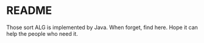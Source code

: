 README
==================
Those sort ALG is implemented by Java. 
    When forget, find here.
    Hope it can help the people who need it.
